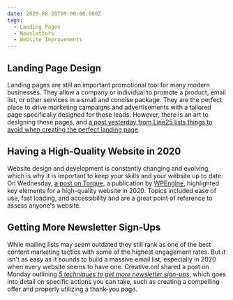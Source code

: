 ```yaml
---
date: 2020-08-28T09:00:00.000Z
tags:
  - Landing Pages
  - Newsletters
  - Website Improvements
---
```


## Landing Page Design

Landing pages are still an important promotional tool for many modern businesses. They allow a company or individual to promote a product, email list, or other services in a small and concise package. They are the perfect place to drive marketing campaigns and advertisements with a tailored page specifically designed for those leads. However, there is an art to designing these pages, and [a post yesterday from Line25 lists things to avoid when creating the perfect landing page](https://line25.com/ui-ux-design/9-things-not-to-do-while-designing-a-landing-page).

## Having a High-Quality Website in 2020

Website design and development is constantly changing and evolving, which is why it is important to keep your skills and your website up to date. On Wednesday, [a post on Torque](https://torquemag.io/2020/08/high-quality-website/), a publication by [WPEngine](https://wpengine.com/), highlighted key elements for a high-quality website in 2020. Topics included ease of use, fast loading, and accessibility and are a great point of reference to assess anyone's website.

## Getting More Newsletter Sign-Ups

While mailing lists may seem outdated they still rank as one of the best content marketing tactics with some of the highest engagement rates. But it isn't as easy as it sounds to build a massive email list, especially in 2020 when every website seems to have one. Creative.onl shared a post on Monday outlining _[5 techniques to get more newsletter sign-ups](https://www.creative.onl/5-techniques-to-get-more-newsletter-sign-ups-from-your-website/)_, which goes into detail on specific actions you can take, such as creating a compelling offer and properly utilizing a thank-you page.
